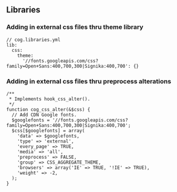 ## Libraries

### Adding in external css files thru theme library

```
// cog.libraries.yml
lib:
  css:
    theme:
      '//fonts.googleapis.com/css?family=Open+Sans:400,700,300|Signika:400,700': {}
```   
      

### Adding in external css files thru preprocess alterations 

```
/**
 * Implements hook_css_alter().
 */
function cog_css_alter(&$css) {
  // Add CDN Google fonts.
  $googlefonts = '//fonts.googleapis.com/css?family=Open+Sans:400,700,300|Signika:400,700';
  $css[$googlefonts] = array(
    'data' => $googlefonts,
    'type' => 'external',
    'every_page' => TRUE,
    'media' => 'all',
    'preprocess' => FALSE,
    'group' => CSS_AGGREGATE_THEME,
    'browsers' => array('IE' => TRUE, '!IE' => TRUE),
    'weight' => -2,
  );
}
```